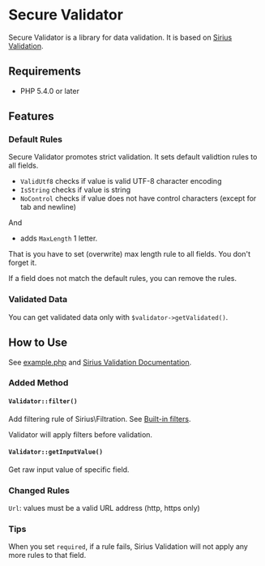 # Secure Validator

Secure Validator is a library for data validation. It is based on [Sirius Validation](https://github.com/siriusphp/validation).

## Requirements

* PHP 5.4.0 or later

## Features

### Default Rules

Secure Validator promotes strict validation. It sets default validtion rules to all fields.

 * `ValidUtf8` checks if value is valid UTF-8 character encoding
 * `IsString` checks if value is string
 * `NoControl` checks if value does not have control characters (except for tab and newline)

And

 * adds `MaxLength` 1 letter.

That is you have to set (overwrite) max length rule to all fields. You don't forget it.

If a field does not match the default rules, you can remove the rules.

### Validated Data

You can get validated data only with `$validator->getValidated()`.

## How to Use

See [example.php](example.php) and [Sirius Validation Documentation](http://www.sirius.ro/php/sirius/validation/).

### Added Method

#### `Validator::filter()`

Add filtering rule of Sirius\Filtration. See [Built-in filters](https://github.com/siriusphp/filtration/blob/master/docs/filters.md).

Validator will apply filters before validation.

#### `Validator::getInputValue()`

Get raw input value of specific field.

### Changed Rules

`Url`: values must be a valid URL address (http, https only)

### Tips

When you set `required`, if a rule fails, Sirius Validation will not apply any more rules to that field.
